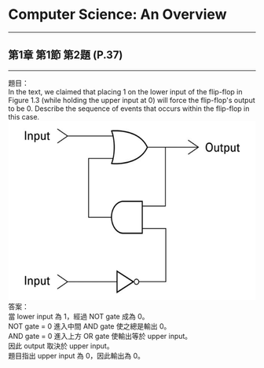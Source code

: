 # Computer Science: An Overview
---
## 第1章 第1節 第2題 (P.37)
---
題目：  
In the text, we claimed that placing 1 on the lower input of the flip-flop in Figure 1.3 (while holding the upper input at 0) will force the flip-flop's output to be 0. Describe the sequence of events that occurs within the flip-flop in this case.  
![Figure1.3](./ch01-1-2.png)  
答案：  
當 lower input 為 1，經過 NOT gate 成為 0。  
NOT gate = 0 進入中間 AND gate 使之總是輸出 0。  
AND gate = 0 進入上方 OR gate 使輸出等於 upper input。  
因此 output 取決於 upper input。  
題目指出 upper input 為 0，因此輸出為 0。